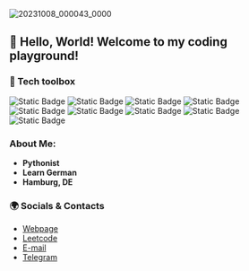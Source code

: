 ![20231008_000043_0000](https://github.com/youngling-coder/youngling-coder/assets/142408709/17bef67e-764c-41b0-bec3-84e5902131ce)

## 👋 Hello, World! Welcome to my coding playground!
### 🔧 Tech toolbox
![Static Badge](https://img.shields.io/badge/python-blue?style=for-the-badge&logo=python&logoColor=yellow)
![Static Badge](https://img.shields.io/badge/vscode-blueviolet?style=for-the-badge&logo=visualstudiocode)
![Static Badge](https://img.shields.io/badge/flask-mediumblue?style=for-the-badge&logo=flask&logoColor=white)
![Static Badge](https://img.shields.io/badge/git-red?style=for-the-badge&logo=git&logoColor=white)
![Static Badge](https://img.shields.io/badge/pyqt5-darkgreen?style=for-the-badge&logo=qt&logoColor=white)
![Static Badge](https://img.shields.io/badge/css3-blue?style=for-the-badge&logo=css3)
![Static Badge](https://img.shields.io/badge/html5-orange?style=for-the-badge&logo=html5&logoColor=white)
![Static Badge](https://img.shields.io/badge/sql-steelblue?style=for-the-badge&logo=mysql&logoColor=white)
![Static Badge](https://img.shields.io/badge/javascript-yellow?style=for-the-badge&logo=javascript&logoColor=white)

### About Me:
- **Pythonist**
- **Learn German**
- **Hamburg, DE**

### 🌍 Socials & Contacts
- [Webpage](https://youngling-coder.netlify.app)
- [Leetcode](https://leetcode.com/youngling-coder/)
- [E-mail](mailto:sh.dmytro@protonmail.com)
- [Telegram](t.me/youngling_coder)

